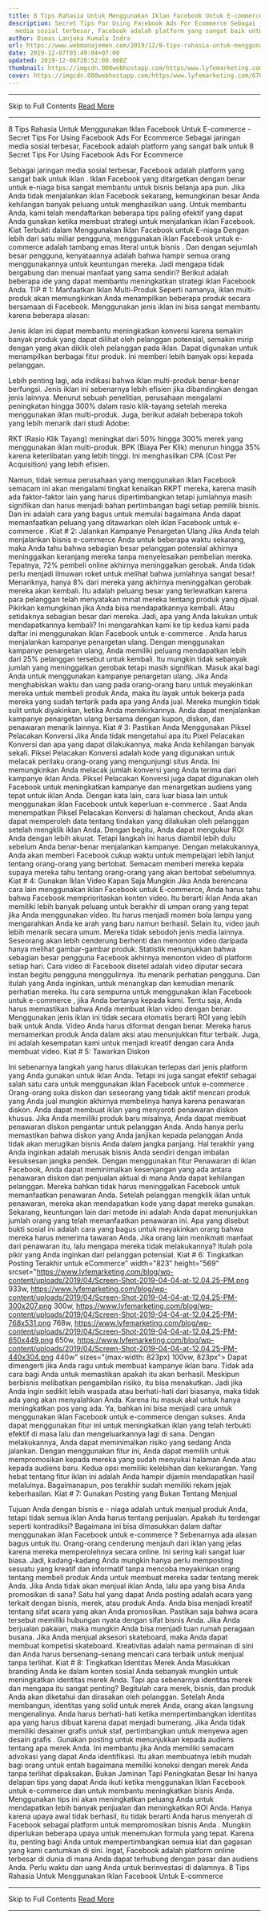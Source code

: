 ```yaml
---
title: 8 Tips Rahasia Untuk Menggunakan Iklan Facebook Untuk E-commerce
description: Secret Tips For Using Facebook Ads For Ecommerce Sebagai jaringan
  media sosial terbesar, Facebook adalah platform yang sangat baik untuk
author: Dimas Lanjaka Kumala Indra
url: https://www.webmanajemen.com/2019/12/8-tips-rahasia-untuk-menggunakan-iklan.html
date: 2019-12-07T05:49:04+07:00
updated: 2019-12-06T20:52:00.000Z
thumbnail: https://imgcdn.000webhostapp.com/https/www.lyfemarketing.com/670f120afdd78209155b405b071116c2.png
cover: https://imgcdn.000webhostapp.com/https/www.lyfemarketing.com/670f120afdd78209155b405b071116c2.png
---
```


<hr/> Skip to Full Contents <a href="https://www.webmanajemen.com/2019/12/8-tips-rahasia-untuk-menggunakan-iklan.html" rel="follow" class="button" id="read-more">Read More</a> <hr/> 8 Tips Rahasia Untuk Menggunakan Iklan Facebook Untuk E-commerce - Secret Tips For Using Facebook Ads For Ecommerce Sebagai jaringan media sosial terbesar, Facebook adalah platform yang sangat baik untuk 8 Secret Tips For Using Facebook Ads For Ecommerce

  Sebagai jaringan media sosial terbesar, Facebook adalah platform yang sangat baik untuk iklan .  Iklan Facebook yang ditargetkan dengan benar untuk e-niaga bisa sangat membantu untuk bisnis belanja apa pun. 
  Jika Anda tidak menjalankan iklan Facebook sekarang, kemungkinan besar Anda kehilangan banyak peluang untuk menghasilkan uang. 
  Untuk membantu Anda, kami telah mendaftarkan beberapa tips paling efektif yang dapat Anda gunakan ketika membuat strategi untuk menjalankan iklan Facebook. 
Kiat Terbukti dalam Menggunakan Iklan Facebook untuk E-niaga
  Dengan lebih dari satu miliar pengguna, menggunakan iklan Facebook untuk e-commerce adalah tambang emas literal untuk bisnis .  Dan dengan sejumlah besar pengguna, kenyataannya adalah bahwa hampir semua orang menggunakannya untuk keuntungan mereka.  Jadi mengapa tidak bergabung dan menuai manfaat yang sama sendiri?  Berikut adalah beberapa ide yang dapat membantu meningkatkan strategi iklan Facebook Anda. 
TIP # 1: Manfaatkan Iklan Multi-Produk
  Seperti namanya, iklan multi-produk akan memungkinkan Anda menampilkan beberapa produk secara bersamaan di Facebook.  Menggunakan jenis iklan ini bisa sangat membantu karena beberapa alasan: 

  Jenis iklan ini dapat membantu meningkatkan konversi karena semakin banyak produk yang dapat dilihat oleh pelanggan potensial, semakin mirip dengan yang akan diklik oleh pelanggan pada iklan. 
  Dapat digunakan untuk menampilkan berbagai fitur produk. 
  Ini memberi lebih banyak opsi kepada pelanggan. 

  Lebih penting lagi, ada indikasi bahwa iklan multi-produk benar-benar berfungsi.  Jenis iklan ini sebenarnya lebih efisien jika dibandingkan dengan jenis lainnya.  Menurut sebuah penelitian, perusahaan mengalami peningkatan hingga 300% dalam rasio klik-tayang setelah mereka menggunakan iklan multi-produk. 
  Juga, berikut adalah beberapa tokoh yang lebih menarik dari studi Adobe: 

  RKT (Rasio Klik Tayang) meningkat dari 50% hingga 300% merek yang menggunakan iklan multi-produk. 
  BPK (Biaya Per Klik) menurun hingga 35% karena keterlibatan yang lebih tinggi. 
  Ini menghasilkan CPA (Cost Per Acquisition) yang lebih efisien. 

  Namun, tidak semua perusahaan yang menggunakan iklan Facebook semacam ini akan mengalami tingkat kenaikan RKPT mereka, karena masih ada faktor-faktor lain yang harus dipertimbangkan tetapi jumlahnya masih signifikan dan harus menjadi bahan pertimbangan bagi setiap pemilik bisnis.  Dan ini adalah cara yang bagus untuk memulai bagaimana Anda dapat memanfaatkan peluang yang ditawarkan oleh iklan Facebook untuk e-commerce . 
Kiat # 2: Jalankan Kampanye Penargetan Ulang
  Jika Anda telah menjalankan bisnis e-commerce Anda untuk beberapa waktu sekarang, maka Anda tahu bahwa sebagian besar pelanggan potensial akhirnya meninggalkan keranjang mereka tanpa menyelesaikan pembelian mereka.  Tepatnya, 72% pembeli online akhirnya meninggalkan gerobak. 
  Anda tidak perlu menjadi ilmuwan roket untuk melihat bahwa jumlahnya sangat besar! 
  Menariknya, hanya 8% dari mereka yang akhirnya meninggalkan gerobak mereka akan kembali.  Itu adalah peluang besar yang terlewatkan karena para pelanggan telah menyatakan minat mereka tentang produk yang dijual.  Pikirkan kemungkinan jika Anda bisa mendapatkannya kembali.  Atau setidaknya sebagian besar dari mereka. 
  Jadi, apa yang Anda lakukan untuk mendapatkannya kembali?  Ini mengarahkan kami ke tip kedua kami pada daftar ini menggunakan iklan Facebook untuk e-commerce .  Anda harus menjalankan kampanye penargetan ulang.  Dengan menggunakan kampanye penargetan ulang, Anda memiliki peluang mendapatkan lebih dari 25% pelanggan tersebut untuk kembali.  Itu mungkin tidak sebanyak jumlah yang meninggalkan gerobak tetapi masih signifikan. 
  Masuk akal bagi Anda untuk menggunakan kampanye penargetan ulang.  Jika Anda menghabiskan waktu dan uang pada orang-orang baru untuk meyakinkan mereka untuk membeli produk Anda, maka itu layak untuk bekerja pada mereka yang sudah tertarik pada apa yang Anda jual.  Mereka mungkin tidak sulit untuk diyakinkan, ketika Anda memikirkannya. 
  Anda dapat menjalankan kampanye penargetan ulang bersama dengan kupon, diskon, dan penawaran menarik lainnya. 
Kiat # 3: Pastikan Anda Menggunakan Piksel Pelacakan Konversi Jika Anda tidak mengetahui apa itu Pixel Pelacakan Konversi dan apa yang dapat dilakukannya, maka Anda kehilangan banyak sekali.   Piksel Pelacakan Konversi adalah kode yang digunakan untuk melacak perilaku orang-orang yang mengunjungi situs Anda.
  Ini memungkinkan Anda melacak jumlah konversi yang Anda terima dari kampanye iklan Anda. 
  Piksel Pelacakan Konversi juga dapat digunakan oleh Facebook untuk meningkatkan kampanye dan menargetkan audiens yang tepat untuk iklan Anda.  Dengan kata lain, cara luar biasa lain untuk menggunakan iklan Facebook untuk keperluan e-commerce . 
  Saat Anda menempatkan Piksel Pelacakan Konversi di halaman checkout, Anda akan dapat memperoleh data tentang tindakan yang dilakukan oleh pelanggan setelah mengklik iklan Anda.  Dengan begitu, Anda dapat mengukur ROI Anda dengan lebih akurat. 
  Tetapi langkah ini harus diambil lebih dulu sebelum Anda benar-benar menjalankan kampanye.  Dengan melakukannya, Anda akan memberi Facebook cukup waktu untuk mempelajari lebih lanjut tentang orang-orang yang bertobat.  Semacam memberi mereka kepala supaya mereka tahu tentang orang-orang yang akan bertobat sebelumnya. 
Kiat # 4: Gunakan Iklan Video Kapan Saja Mungkin Jika Anda berencana cara lain menggunakan iklan Facebook untuk E-commerce, Anda harus tahu bahwa Facebook memprioritaskan konten video.   Itu berarti iklan Anda akan memiliki lebih banyak peluang untuk berakhir di umpan orang yang tepat jika Anda menggunakan video.   Itu harus menjadi momen bola lampu yang mengarahkan Anda ke arah yang baru namun berhasil.
  Selain itu, video jauh lebih menarik secara umum.  Mereka tidak sebodoh jenis media lainnya.  Seseorang akan lebih cenderung berhenti dan menonton video daripada hanya melihat gambar-gambar produk.  Statistik menunjukkan bahwa sebagian besar pengguna Facebook akhirnya menonton video di platform setiap hari. 
  Cara video di Facebook disetel adalah video diputar secara instan begitu pengguna menggulirnya.  Itu menarik perhatian pengguna.  Dan itulah yang Anda inginkan, untuk menangkap dan kemudian menarik perhatian mereka.  Itu cara sempurna untuk menggunakan iklan Facebook untuk e-commerce , jika Anda bertanya kepada kami. 
  Tentu saja, Anda harus memastikan bahwa Anda membuat iklan video dengan benar.  Menggunakan jenis iklan ini tidak secara otomatis berarti ROI yang lebih baik untuk Anda. 
  Video Anda harus diformat dengan benar.  Mereka harus memamerkan produk Anda dalam aksi atau menunjukkan fitur terbaik.  Juga, ini adalah kesempatan kami untuk menjadi kreatif dengan cara Anda membuat video. 
Kiat # 5: Tawarkan Diskon

  Ini sebenarnya langkah yang harus dilakukan terlepas dari jenis platform yang Anda gunakan untuk iklan Anda.  Tetapi ini juga sangat efektif sebagai salah satu cara untuk menggunakan iklan Facebook untuk e-commerce .  Orang-orang suka diskon dan seseorang yang tidak aktif mencari produk yang Anda jual mungkin akhirnya membelinya hanya karena penawaran diskon. 
  Anda dapat membuat iklan yang menyoroti penawaran diskon khusus.  Jika Anda memiliki produk baru misalnya, Anda dapat membuat penawaran diskon pengantar untuk pelanggan Anda. 
  Anda hanya perlu memastikan bahwa diskon yang Anda janjikan kepada pelanggan Anda tidak akan merugikan bisnis Anda dalam jangka panjang.  Hal terakhir yang Anda inginkan adalah merusak bisnis Anda sendiri dengan imbalan kesuksesan jangka pendek. 
  Dengan menggunakan fitur Penawaran di iklan Facebook, Anda dapat meminimalkan kesenjangan yang ada antara penawaran diskon dan penjualan aktual di mana Anda dapat kehilangan pelanggan.  Mereka bahkan tidak harus meninggalkan Facebook untuk memanfaatkan penawaran Anda. 
  Setelah pelanggan mengklik iklan untuk penawaran, mereka akan mendapatkan kode yang dapat mereka gunakan.  Sekarang, keuntungan lain dari metode ini adalah Anda dapat menunjukkan jumlah orang yang telah memanfaatkan penawaran ini. 
  Apa yang disebut bukti sosial ini adalah cara yang bagus untuk meyakinkan orang bahwa mereka harus menerima tawaran Anda.  Jika orang lain menikmati manfaat dari penawaran itu, lalu mengapa mereka tidak melakukannya?  Itulah pola pikir yang Anda inginkan dari pelanggan potensial. 
Kiat # 6: Tingkatkan Posting Terakhir
  untuk  eCommerce" width="823" height="569" srcset="https://www.lyfemarketing.com/blog/wp-content/uploads/2019/04/Screen-Shot-2019-04-04-at-12.04.25-PM.png 933w, https://www.lyfemarketing.com/blog/wp-content/uploads/2019/04/Screen-Shot-2019-04-04-at-12.04.25-PM-300x207.png 300w, https://www.lyfemarketing.com/blog/wp-content/uploads/2019/04/Screen-Shot-2019-04-04-at-12.04.25-PM-768x531.png 768w, https://www.lyfemarketing.com/blog/wp-content/uploads/2019/04/Screen-Shot-2019-04-04-at-12.04.25-PM-650x449.png 650w, https://www.lyfemarketing.com/blog/wp-content/uploads/2019/04/Screen-Shot-2019-04-04-at-12.04.25-PM-440x304.png 440w" sizes="(max-width: 823px) 100vw, 823px"> 
  Dapat dimengerti jika Anda ragu untuk membuat kampanye iklan baru.  Tidak ada cara bagi Anda untuk memastikan apakah itu akan berhasil.  Meskipun berbisnis melibatkan pengambilan risiko, itu bisa menakutkan.  Jadi jika Anda ingin sedikit lebih waspada atau berhati-hati dari biasanya, maka tidak ada yang akan menyalahkan Anda. 
  Karena itu masuk akal untuk hanya meningkatkan pos yang ada.  Ya, bahkan ini bisa menjadi cara untuk menggunakan iklan Facebook untuk e-commerce dengan sukses.  Anda dapat menggunakan fitur ini untuk meningkatkan iklan yang telah terbukti efektif di masa lalu dan mengeluarkannya lagi di sana.  Dengan melakukannya, Anda dapat meminimalkan risiko yang sedang Anda jalankan. 
  Dengan menggunakan fitur ini, Anda dapat memilih untuk mempromosikan kepada mereka yang sudah menyukai halaman Anda atau kepada audiens baru.  Kedua opsi memiliki kelebihan dan kekurangan. 
  Yang hebat tentang fitur iklan ini adalah Anda hampir dijamin mendapatkan hasil melaluinya.  Bagaimanapun, pos terakhir sudah memiliki rekam jejak keberhasilan. 
Kiat # 7: Gunakan Posting yang Bukan Tentang Menjual
  
  Tujuan Anda dengan bisnis e - niaga adalah untuk menjual produk Anda, tetapi tidak semua iklan Anda harus tentang penjualan.  Apakah itu terdengar seperti kontradiksi?  Bagaimana ini bisa dimasukkan dalam daftar menggunakan iklan Facebook untuk e-commerce ?  Sebenarnya ada alasan bagus untuk itu. 
  Orang-orang cenderung menjauh dari iklan yang jelas karena mereka memperolehnya secara online.  Ini sering kali sangat luar biasa.  Jadi, kadang-kadang Anda mungkin hanya perlu memposting sesuatu yang kreatif dan informatif tanpa mencoba meyakinkan orang tentang membeli produk Anda untuk membuat mereka sadar tentang merek Anda. 
  Jika Anda tidak akan menjual iklan Anda, lalu apa yang bisa Anda promosikan di sana? 
  Satu hal yang dapat Anda posting adalah acara yang terkait dengan bisnis, merek, atau produk Anda.  Anda bisa menjadi kreatif tentang sifat acara yang akan Anda promosikan. 
  Pastikan saja bahwa acara tersebut memiliki hubungan nyata dengan sifat bisnis Anda. 
  Jika Anda berjualan pakaian, maka mungkin Anda bisa menjadi tuan rumah peragaan busana.  Jika Anda menjual aksesori skateboard, maka Anda dapat membuat kompetisi skateboard.  Kreativitas adalah nama permainan di sini dan Anda harus bersenang-senang mencari cara terbaik untuk menjual tanpa terlihat. 
Kiat # 8: Tingkatkan Identitas Merek Anda
  Masukkan branding Anda ke dalam konten sosial Anda sebanyak mungkin untuk meningkatkan identitas merek Anda. 
  Tapi apa sebenarnya identitas merek dan mengapa itu sangat penting? 
  Begitulah cara merek, bisnis, dan produk Anda akan diketahui dan dirasakan oleh pelanggan.  Setelah Anda membangun, identitas yang solid untuk merek Anda, orang akan langsung mengenalinya. 
  Anda harus berhati-hati ketika mempertimbangkan identitas apa yang harus dibuat karena dapat menjadi bumerang.  Jika Anda tidak memiliki desainer grafis untuk staf, pertimbangkan untuk menyewa agen desain grafis . 
  Gunakan posting untuk menunjukkan kepada audiens tentang apa merek Anda.  Ini membantu jika Anda memiliki semacam advokasi yang dapat Anda identifikasi.  Itu akan membuatnya lebih mudah bagi orang untuk entah bagaimana memiliki koneksi dengan merek Anda tanpa terlihat dipaksakan. 
  Bukan Jaminan Tapi Peningkatan Besar 
  Ini hanya delapan tips yang dapat Anda ikuti ketika menggunakan Iklan Facebook untuk e-commerce dan untuk membantu meningkatkan bisnis Anda.  Menggunakan tips ini akan meningkatkan peluang Anda untuk mendapatkan lebih banyak penjualan dan meningkatkan ROI Anda. 
  Hanya karena upaya awal tidak berhasil, itu tidak berarti Anda harus menyerah di Facebook sebagai platform untuk mempromosikan bisnis Anda .  Mungkin diperlukan beberapa upaya untuk menemukan formula yang tepat.  Karena itu, penting bagi Anda untuk mempertimbangkan semua kiat dan gagasan yang kami cantumkan di sini. 
  Ingat, Facebook adalah platform online terbesar di dunia di mana Anda dapat terhubung dengan pasar dan audiens Anda.  Perlu waktu dan uang Anda untuk berinvestasi di dalamnya. 
  8 Tips Rahasia Untuk Menggunakan Iklan Facebook Untuk E-commerce <hr/> Skip to Full Contents <a href="https://www.webmanajemen.com/2019/12/8-tips-rahasia-untuk-menggunakan-iklan.html" rel="follow" class="button" id="read-more">Read More</a> <hr/>